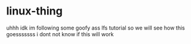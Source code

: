 # linux-thing
uhhh idk im following some goofy ass lfs tutorial so we will see how this goesssssss
i dont not know if this will work
